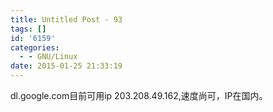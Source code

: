 ```yaml
---
title: Untitled Post - 93
tags: []
id: '6159'
categories:
  - - GNU/Linux
date: 2015-01-25 21:33:19
---
```


dl.google.com目前可用ip 203.208.49.162,速度尚可，IP在国内。